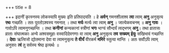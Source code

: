 +++
title = 8

+++
इदानीं कृत्स्नस्य लोकस्यापि मुख्यः इति प्रतिपादयति । हे **अर्वन्** गमनशीलाश्व **त्वा** त्वाम् **अनु** अनुसृत्य **रथः** गच्छति । ततः पुरतोऽश्वस्य गमनात् । तथा **मर्यः** मर्त्यः त्वा त्वाम् **अनु** । जात्येकवचनम् ॥ **अनु** **गावः** । गावोऽपि त्वामनुगच्छन्ति । तथा **कनीनां** कन्यकानां स्त्रीणां **भगः** भाग्यं सौन्दर्यं त्वद्भगम् **अनु**। तथा व्रातासः व्राताः संघात्मकाः अन्ये अश्वसमूहाः वस्वादिदेवगणाः वा त्वाम् **अनु** अनुसृत्य **तव** **सख्यम्** **ईयुः** सखिभावं गच्छन्ति । **देवाः** ऋत्विजो द्योतमाना देवा वा त्वामनुसृत्य **ते** **वीर्यं** वीरकर्म **ममिरे** स्तुत्या मान्ति । अतः सर्वोऽपि त्वाम् अनुसरः **त्वं** तु सर्वस्य श्रेष्ठ इत्यर्थः ॥